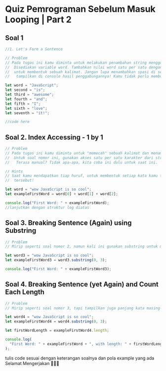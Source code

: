 # Quiz Pemrograman Sebelum Masuk Looping | Part 2
## Soal 1

```js
//1. Let's Form a Sentence

// Problem
// Pada tugas ini kamu diminta untuk melakukan penambahan string menggunakan simbol +.
//  Disediakan variable word. Tambahkan nilai word satu per satu dengan nilai variable lain
//  untuk membentuk sebuah kalimat. Jangan lupa menambahkan spasi di setiap kata, dan
//   tampilkan di console hasil penggabungannya! Kamu tidak perlu membuat variable baru!

let word = "JavaScript";
let second = "is";
let third = "awesome";
let fourth = "and";
let fifth = "I";
let sixth = "love";
let seventh = "it!";

//code here
```

## Soal 2. Index Accessing - 1 by 1

```js
// Problem
// Pada tugas ini kamu diminta untuk "memecah" sebuah kalimat dan menampilkan setiap kata didalamnya.
//  Untuk soal nomor ini, gunakan akses satu per satu karakter dari string untuk mengambil setiap huruf dalam kata.
//   Terasa manual? Tidak apa-apa, kita coba ini dulu untuk saat ini.

// Hints
// Saat kamu mendapatkan tiap huruf, untuk membentuk setiap kata kamu tinggal menggunakan simbol + untuk membentuk kata
//  tersebut!

let word = "wow JavaScript is so cool";
let exampleFirstWord = word[0] + word[1] + word[2];

console.log("First Word: " + exampleFirstWord);
//lanjutkan dengan struktur log diatas
```

## Soal 3. Breaking Sentence (Again) using Substring

```js
// Problem
// Mirip seperti soal nomor 2, namun kali ini gunakan substring untuk mengambil potongan dari tiap kata!

let word3 = "wow JavaScript is so cool";
let exampleFirstWord3 = word3.substring(0, 3);

console.log("First Word: " + exampleFirstWord3);
```

## Soal 4. Breaking Sentence (yet Again) and Count Each Length

```js
// Problem
// Mirip seperti soal nomor 3, tapi tampilkan juga panjang kata masing-masingnya!

let word4 = "wow JavaScript is so cool";
let exampleFirstWord4 = word4.substring(0, 3);

let firstWordLength = exampleFirstWord4.length;

console.log(
  "First Word: " + exampleFirstWord + ", with length: " + firstWordLength
);
```

tulis code sesuai dengan keterangan soalnya dan pola example yang ada
Selamat Mengerjakan 👨🏻‍🌾
